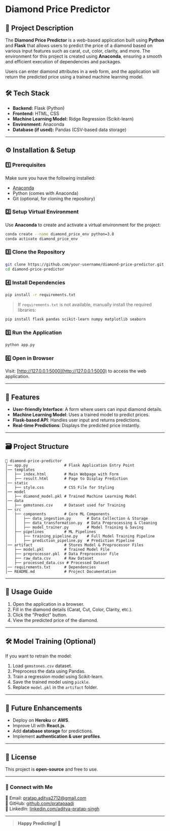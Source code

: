 # Diamond Price Predictor

## 📌 Project Description
The **Diamond Price Predictor** is a web-based application built using **Python** and **Flask** that allows users to predict the price of a diamond based on various input features such as carat, cut, color, clarity, and more. The environment for this project is created using **Anaconda**, ensuring a smooth and efficient execution of dependencies and packages.

Users can enter diamond attributes in a web form, and the application will return the predicted price using a trained machine learning model.

## 🛠️ Tech Stack
- **Backend:** Flask (Python)
- **Frontend:** HTML, CSS
- **Machine Learning Model:**  Ridge Regression (Scikit-learn)
- **Environment:** Anaconda
- **Database (if used):** Pandas (CSV-based data storage)

---

## ⚙️ Installation & Setup

### 1️⃣ Prerequisites
Make sure you have the following installed:
- [Anaconda](https://www.anaconda.com/download)
- Python (comes with Anaconda)
- Git (optional, for cloning the repository)

### 2️⃣ Setup Virtual Environment
Use **Anaconda** to create and activate a virtual environment for the project:
```bash
conda create --name diamond_price_env python=3.8
conda activate diamond_price_env
```

### 3️⃣ Clone the Repository
```bash
git clone https://github.com/your-username/diamond-price-predictor.git
cd diamond-price-predictor
```

### 4️⃣ Install Dependencies
```bash
pip install -r requirements.txt
```
> If `requirements.txt` is not available, manually install the required libraries:
```bash
pip install flask pandas scikit-learn numpy matplotlib seaborn
```

### 5️⃣ Run the Application
```bash
python app.py
```

### 6️⃣ Open in Browser
Visit: [http://127.0.0.1:5000](http://127.0.0.1:5000) to access the web application.

---

## 🚀 Features
- **User-friendly Interface**: A form where users can input diamond details.
- **Machine Learning Model**: Uses a trained model to predict prices.
- **Flask-based API**: Handles user input and returns predictions.
- **Real-time Predictions**: Displays the predicted price instantly.

---

## 🗃️ Project Structure
```
📂 diamond-price-predictor
│── app.py                # Flask Application Entry Point
│── templates
│   ├── index.html        # Main Webpage with Form
│   ├── result.html       # Page to Display Prediction
│── static
│   ├── style.css         # CSS File for Styling
│── model
│   ├── diamond_model.pkl # Trained Machine Learning Model
│── data
│   ├── gemstones.csv     # Dataset used for Training
│── src
│   ├── components        # Core ML Components
│   │   ├── data_ingestion.py       # Data Collection & Storage
│   │   ├── data_transformation.py  # Data Preprocessing & Cleaning
│   │   ├── model_trainer.py        # Model Training & Saving
│   ├── pipelines         # ML Pipelines
│   │   ├── training_pipeline.py    # Full Model Training Pipeline
│   │   ├── prediction_pipeline.py  # Prediction Pipeline
│── artifact              # Stores Model & Preprocessor Files
│   ├── model.pkl         # Trained Model File
│   ├── preprocessor.pkl  # Data Preprocessor File
│   ├── raw_data.csv      # Raw Dataset
│   ├── processed_data.csv # Processed Dataset
│── requirements.txt      # Dependencies
│── README.md             # Project Documentation
```

---

## 🎯 Usage Guide
1. Open the application in a browser.
2. Fill in the diamond details (Carat, Cut, Color, Clarity, etc.).
3. Click the "Predict" button.
4. View the predicted price of the diamond.

---

## 🛠️ Model Training (Optional)
If you want to retrain the model:
1. Load `gemstones.csv` dataset.
2. Preprocess the data using Pandas.
3. Train a regression model using Scikit-learn.
4. Save the trained model using `pickle`.
5. Replace `model.pkl` in the `artifact` folder.

---

## 📌 Future Enhancements
- Deploy on **Heroku** or **AWS**.
- Improve UI with **React.js**.
- Add **database storage** for predictions.
- Implement **authentication & user profiles**.

---

## 📜 License
This project is **open-source** and free to use.

---

### 🔗 Connect with Me
📧 Email: [pratap.aditya2712@gmail.com](mailto:pratap.aditya2712@gmail.com)  
🐙 GitHub: [github.com/pratapaadi](https://github.com/pratapaadi/pratapaadi)  
💼 LinkedIn: [linkedin.com/aditya-pratap-singh](https://www.linkedin.com/in/aditya-pratap-singh-6a35aa22b/)

---

> **Happy Predicting! 🚀**

